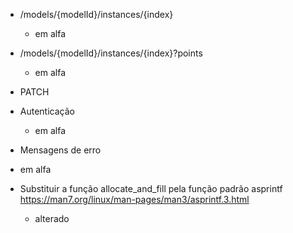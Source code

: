 - /models/{modelId}/instances/{index}
  - em alfa

- /models/{modelId}/instances/{index}?points
  - em alfa

- PATCH

- Autenticação
  - em alfa

- Mensagens de erro
 - em alfa

- Substituir a função allocate_and_fill pela função padrão asprintf https://man7.org/linux/man-pages/man3/asprintf.3.html
  - alterado